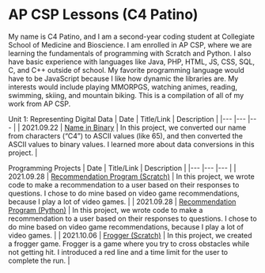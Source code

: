 # AP CSP Lessons (C4 Patino)

My name is C4 Patino, and I am a second-year coding student at Collegiate School of Medicine and Bioscience. I am enrolled in AP CSP, where we are learning the fundamentals of programming with Scratch and Python. I also have basic experience with languages like Java, PHP, HTML, JS, CSS, SQL, C, and C++ outside of school. My favorite programming language would have to be JavaScript because I like how dynamic the libraries are. My interests would include playing MMORPGS, watching animes, reading, swimming, skiing, and mountain biking. This is a compilation of all of my work from AP CSP.

Unit 1: Representing Digital Data
| Date | Title/Link | Description |
|--- |--- |--- |
| 2021.09.22 | [Name in Binary](https://1drv.ms/p/s!AvlSl4tAjTKtvIlFa2MrB5ttOPKIbQ?e=kAoXyC) | In this project, we converted our name from characters (“C4”) to ASCII values (like 65), and then converted the ASCII values to binary values. I learned more about data conversions in this project. |

Programming Projects
| Date | Title/Link | Description |
|--- |--- |--- |
| 2021.09.28 | [Recommendation Program (Scratch)](https://scratch.mit.edu/projects/574225311) | In this project, we wrote code to make a recommendation to a user based on their responses to questions. I chose to do mine based on video game recommendations, because I play a lot of video games. |
| 2021.09.28 | [Recommendation Program (Python)](https://github.com/C4theBomb/ap-csp/blob/main/src/recommendGame.py) | In this project, we wrote code to make a recommendation to a user based on their responses to questions. I chose to do mine based on video game recommendations, because I play a lot of video games. |
| 2021.10.06 | [Frogger (Scratch)](https://scratch.mit.edu/projects/578010035) | In this project, we created a frogger game. Frogger is a game where you try to cross obstacles while not getting hit. I introduced a red line and a time limit for the user to complete the run. |
